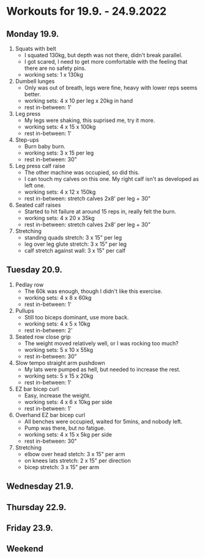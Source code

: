# Workouts for 19.9. - 24.9.2022

## Monday 19.9.

1. Squats with belt
   - I squated 130kg, but depth was not there, didn't break parallel.
   - I got scared, I need to get more comfortable with the feeling that there are no safety pins.
   - working sets: 1 x 130kg
2. Dumbell lunges
   - Only was out of breath, legs were fine, heavy with lower reps seems better.
   - working sets: 4 x 10 per leg x 20kg in hand
   - rest in-between: 1'
3. Leg press
   - My legs were shaking, this suprised me, try it more.
   - working sets: 4 x 15 x 100kg
   - rest in-between: 1'
4. Step-ups
   - Burn baby burn.
   - working sets: 3 x 15 per leg
   - rest in-between: 30"
5. Leg press calf raise
   - The other machine was occupied, so did this.
   - I can touch my calves on this one. My right calf isn't as developed as left one.
   - working sets: 4 x 12 x 150kg
   - rest in-between: stretch calves 2x8' per leg + 30"
6. Seated calf raises
   - Started to hit failure at around 15 reps in, really felt the burn.
   - working sets: 4 x 20 x 35kg
   - rest in-between: stretch calves 2x8' per leg + 30"
7. Stretching
   - standing quads stretch: 3 x 15" per leg
   - leg over leg glute stretch: 3 x 15" per leg
   - calf stretch against wall: 3 x 15" per calf

## Tuesday 20.9.

1. Pedlay row
   - The 60k was enough, though I didn't like this exercise.
   - working sets: 4 x 8 x 60kg
   - rest in-between: 1'
2. Pullups
   - Still too biceps dominant, use more back.
   - working sets: 4 x 5 x 10kg
   - rest in-between: 2'
3. Seated row close grip
   - The weight moved relatively well, or I was rocking too much?
   - working sets: 5 x 10 x 55kg
   - rest in-between: 30"
4. Slow tempo straight arm pushdown
   - My lats were pumped as hell, but needed to increase the rest.
   - working sets: 5 x 15 x 20kg
   - rest in-between: 1'
5. EZ bar bicep curl
   - Easy, increase the weight.
   - working sets: 4 x 6 x 10kg per side
   - rest in-between: 1'
6. Overhand EZ bar bicep curl
   - All benches were occupied, waited for 5mins, and nobody left.
   - Pump was there, but no fatigue.
   - working sets: 4 x 15 x 5kg per side
   - rest in-between: 30"
7. Stretching
   - elbow over head stetch: 3 x 15" per arm
   - on knees lats stretch: 2 x 15" per direction
   - bicep stretch: 3 x 15" per arm

## Wednesday 21.9.

## Thursday 22.9.

## Friday 23.9.

## Weekend
